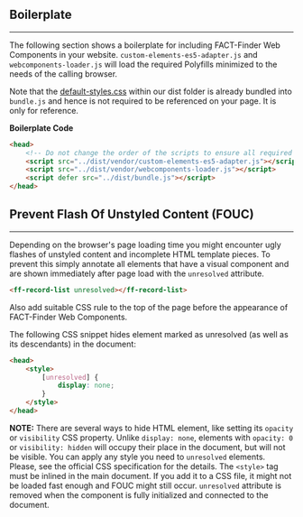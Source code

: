 ## Boilerplate

---

The following section shows a boilerplate for including FACT-Finder Web Components in your website. `custom-elements-es5-adapter.js` and `webcomponents-loader.js` will load the required Polyfills minimized to the needs of the calling browser. 

Note that the [default-styles.css](https://github.com/FACT-Finder-Web-Components/ff-web-components/blob/release/3.x/dist/default-styles.css) within our dist folder is already bundled into `bundle.js` and hence is not required to be referenced on your page. It is only for reference.

**Boilerplate Code**
```html
<head>
    <!-- Do not change the order of the scripts to ensure all required polyfills are loaded before our script -->
    <script src="../dist/vendor/custom-elements-es5-adapter.js"></script>
    <script src="../dist/vendor/webcomponents-loader.js"></script>
    <script defer src="../dist/bundle.js"></script>
</head>
```

## Prevent Flash Of Unstyled Content (FOUC)

---

Depending on the browser's page loading time you might encounter ugly flashes of unstyled content and incomplete HTML template pieces. To prevent this simply annotate all elements that have a visual component and are shown immediately after page load with the `unresolved` attribute.
```html
<ff-record-list unresolved></ff-record-list>
```
Also add suitable CSS rule to the top of the page before the appearance of FACT-Finder Web Components.

The following CSS snippet hides element marked as unresolved (as well as its descendants) in the document:

```html
<head>
    <style>
        [unresolved] {
            display: none;
        }
    </style>
</head>
```

**NOTE:** There are several ways to hide HTML element, like setting its `opacity` or `visibility` CSS property. Unlike `display: none`, elements with `opacity: 0` or `visibility: hidden` will occupy their place in the document, but will not be visible. You can apply any style you need to `unresolved` elements. Please, see the official CSS specification for the details.
The `<style>` tag must be inlined in the main document. If you add it to a CSS file, it might not be loaded fast enough and FOUC might still occur. `unresolved` attribute is removed when the component is fully initialized and connected to the document.
